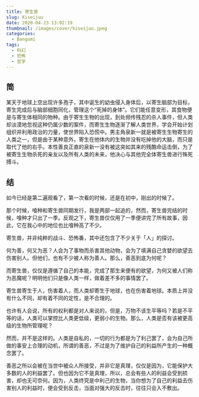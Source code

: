 ```yaml
---
title: 寄生兽
slug: Kiseijuu
date: 2020-04-23 13:02:19
thumbnail: /images/cover/kiseijuu.jpeg
categories:
  - Bangumi
tags:
  - 科幻
  - 恐怖
  - 哲学
---
```


## 简

某天于地球上空出现许多孢子，其中诞生的幼虫侵入身体后，以寄生脑部为目标，寄生完成后与脑部细胞同化，管理这个“死掉的身体”。它们能任意变形，其食物便是与寄生体相同的物种。由于寄生生物的出现，到处频传残忍的杀人事件，但人类却淡漠地忽视这种仍属少数的案件，而寄生生物逐渐了解人类世界，学会开始计划组织并利用政治的力量，使世界陷入恐慌中。男主角泉新一就是被寄生生物寄生的人类之一，但是由于某种意外，寄生在他体内的生物并没有吃掉他的大脑，而只是取代了他的右手。本性善良正直的泉新一没有被这突如其来的残酷命运击倒，为了被寄生生物杀死的亲友以及所有人类的未来，他决心与其他完全体寄生兽进行殊死搏斗。

## 结

如今已经是第二遍观看了，第一次看的时候，还是在初中，刚出的时候了。

那个时候，喰种和寄生兽同期发行，我是两部一起追的，然而，寄生兽完结的时候，喰种才只出了一季。反观之下，寄生兽仅仅用了一季便讲完了所有故事，因此，它在我心中的地位也比喰种高了不少。

寄生兽，并非纯粹的战斗、恐怖番，其中还包含了不少关于「人」的探讨。

何为善，何又为恶？人会为了事物而杀害其他动物，会为了填满自己贪婪的欲望去伤害别人。但他们，也有不少被人称为善人。那么，善恶到底为何呢？

而寄生兽，仅仅是遵循了自己的本能，完成了那生来便有的欲望，为何又被人们称为恶魔呢？明明他们只是像人类一样，做着差不多的事情罢了。

寄生兽寄生于人，伤害着人，而人类却寄生于地球，也在伤害着地球。本质上并没有什么不同，却有着不同的定性，是不合理的。

也许有人会说，所有的权利都是对人来说的，但是，万物不该生平等吗？若是不平等的话，人类可以掌控比人类更低级，更弱小的生物。那么，人类是否有该被更高级的生物所管理呢？

然而，并不是这样的。人类是自私的，一切的行为都是为了利己罢了，会为自己所做的事安上合理的动机，所谓的善恶，不过是为了维护自己的利益所产生的一种概念罢了。

善恶之所以会被在当世中被众人所接受，并非它是真理，仅仅是因为，它能保护大多数的人的利益罢了。但也因为它不是真理，所以，总会有些人的利益会受到损害，却也无可奈何。因为，人类终究是中利己的生物，当你想为了自己的利益去伤害别人的利益时，便会受到反击，当面对强大的反击时，往往只会入不敷出。
